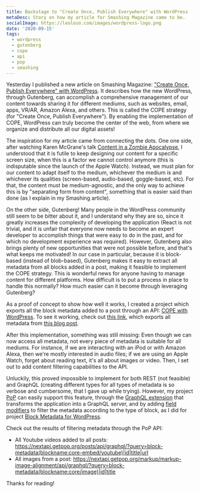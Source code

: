 ```yaml
---
title: Backstage to "Create Once, Publish Everywhere" with WordPress
metaDesc: Story on how my article for Smashing Magazine came to be.
socialImage: https://leoloso.com/images/wordpress-logo.png
date: '2020-09-15'
tags:
  - wordpress
  - gutenberg
  - cope
  - api
  - pop
  - smashing
---
```


Yesterday I published a new article on Smashing Magazine: ["Create Once, Publish Everywhere" with WordPress](https://www.smashingmagazine.com/2019/10/create-once-publish-everywhere-wordpress/). It describes how the new WordPress, through Gutenberg, can accomplish a comprehensive management of our content towards sharing it for different mediums, such as websites, email, apps, VR/AR, Amazon Alexa, and others. This is called the COPE strategy (for "Create Once, Publish Everywhere"). By enabling the implementation of COPE, WordPress can truly become the center of the web, from where we organize and distribute all our digital assets!

The inspiration for my article came from connecting the dots. One one side, after watching Karen McGrane's talk [Content in a Zombie Apocalypse](https://karenmcgrane.com/talks/content-in-a-zombie-apocalypse/), I understood that it is futile to keep designing our content for a specific screen size, when this is a factor we cannot control anymore (this is indisputable since the launch of the Apple Watch). Instead, we must plan for our content to adapt itself to the medium, whichever the medium is and whichever its qualities (screen-based, audio-based, goggle-based, etc). For that, the content must be medium-agnostic, and the only way to achieve this is by "separating form from content", something that is easier said than done (as I explain in my Smashing article).

On the other side, Gutenberg! Many people in the WordPress community still seem to be bitter about it, and I understand why they are so, since it greatly increases the complexity of developing the application (React is not trivial, and it is unfair that everyone now needs to become an expert developer to accomplish things that were easy to do in the past, and for which no development experience was required). However, Gutenberg also brings plenty of new opportunities that were not possible before, and that's what keeps me motivated! In our case in particular, because it is block-based (instead of blob-based), Gutenberg makes it easy to extract all metadata from all blocks added in a post, making it feasible to implement the COPE strategy. This is wonderful news for anyone having to manage content for different platforms. How difficult is to put a process in place to handle this normally? How much easier can it become through leveraging Gutenberg?

As a proof of concept to show how well it works, I created a project which exports all the block metadata added to a post through an API: [COPE with WordPress](https://github.com/leoloso/cope-with-wp). To see it working, check out [this link](https://nextapi.getpop.org/wp-json/block-metadata/v1/data/1499), which exports all metadata from [this blog post](https://nextapi.getpop.org/posts/cope-with-wordpress-post-demo-containing-plenty-of-blocks/).

After this implementation, something was still missing: Even though we can now access all metadata, not every piece of metadata is suitable for all mediums. For instance, if we are interacting with an iPod or with Amazon Alexa, then we're mostly interested in audio files; if we are using an Apple Watch, forget about reading text, it's all about images or video. Then, I set out to add content filtering capabilities to the API.

Unluckily, this proved impossible to implement for both REST (not feasible) and GraphQL (creating different types for all types of metadata is so verbose and cumbersome, that I gave up while trying). However, my project [PoP](https://github.com/leoloso/PoP) can easily support this feature, through the [GraphQL extension](https://github.com/getpop/api-graphql) that transforms the application into a GraphQL server, and by adding [field modifiers](https://github.com/getpop/field-query#field-arguments) to filter the metadata according to the type of block, as I did for project [Block Metadata for WordPress](https://github.com/leoloso/block-metadata).

Check out the results of filtering metadata through the PoP API:

- All Youtube videos added to all posts: https://nextapi.getpop.org/posts/api/graphql/?query=block-metadata(blockname:core-embed/youtube)|id|title|url
- All images from a post: https://nextapi.getpop.org/markup/markup-image-alignment/api/graphql/?query=block-metadata(blockname:core/image)|id|title

Thanks for reading!